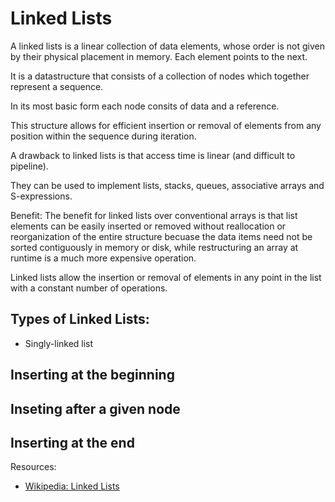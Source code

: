 # Linked Lists

A linked lists is a linear collection of data elements, whose order is not given by their physical placement in memory.
Each element points to the next.

It is a datastructure that consists of a collection of nodes which together represent a sequence.

In its most basic form each node consits of data and a reference.

This structure allows for efficient insertion or removal of elements from any position within the sequence during iteration.

A drawback to linked lists is that access time is linear (and difficult to pipeline).

They can be used to implement lists, stacks, queues, associative arrays and S-expressions.

Benefit:
The benefit for linked lists over conventional arrays is that list elements can be easily inserted or removed without
reallocation or reorganization of the entire structure becuase the data items need not be sorted contiguously in memory or disk, while restructuring an array at runtime is a much more expensive operation.

Linked lists allow the insertion or removal of elements in any point in the list with a constant number of operations.

## Types of Linked Lists:

- Singly-linked list

## Inserting at the beginning

## Inseting after a given node

## Inserting at the end

Resources:

- [Wikipedia: Linked Lists](https://en.wikipedia.org/wiki/Linked_list)
